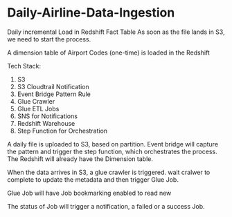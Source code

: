 # Daily-Airline-Data-Ingestion

Daily incremental Load in Redshift Fact Table
As soon as the file lands in S3, we need to start the process.

A dimension table of Airport Codes (one-time) is loaded in the Redshift

Tech Stack:

1. S3
2. S3 Cloudtrail Notification
3. Event Bridge Pattern Rule
4. Glue Crawler
5. Glue ETL Jobs
6. SNS for Notifications
7. Redshift Warehouse
8. Step Function for Orchestration


A daily file is uploaded to S3, based on partition. Event bridge will capture the pattern and trigger the step function, which orchestrates the process. The Redshift will already have the Dimension  table.

When the data arrives in S3, a glue crawler is triggered. wait cralwer to complete to update the metadata and then trigger Glue Job. 

Glue Job will have Job bookmarking enabled to read new 

The status of Job will trigger a notification, a failed or a success Job. 
